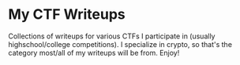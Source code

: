 # My CTF Writeups
Collections of writeups for various CTFs I participate in (usually highschool/college competitions).
I specialize in crypto, so that's the category most/all of my writeups will be from.
Enjoy!
